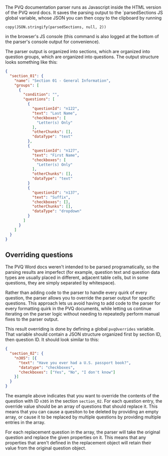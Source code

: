 The PVQ documentation parser runs as Javascript inside the HTML version
of the PVQ word docs. It saves the parsing output to the `parsedSections 
JS global variable, whose JSON you can then copy to the clipboard by
running

```
copy(JSON.stringify(parsedSections, null, 2))
```

in the browser's JS console (this command is also logged at the bottom
of the parser's console output for convenience).

The parser output is organized into sections, which are organized into
question groups, which are organized into questions. The output structure
looks something like this:

```json
{
  "section_01": {
    "name": "Section 01 - General Information",
    "groups": [
      {
        "condition": "",
        "questions": [
          {
            "questionId": "n122",
            "text": "Last Name",
            "checkboxes": [
              "Letter(s) Only"
            ],
            "otherChunks": [],
            "dataType": "text"
          },
          {
            "questionId": "n127",
            "text": "First Name",
            "checkboxes": [
              "Letter(s) Only"
            ],
            "otherChunks": [],
            "dataType": "text"
          }
          {
            "questionId": "n137",
            "text": "Suffix",
            "checkboxes": [],
            "otherChunks": [],
            "dataType": "dropdown"
          }
        ]
      }
    ]
  }
}
```

## Overriding questions

The PVQ Word docs weren't intended to be parsed programatically, so the parsing
results are imperfect (for example, question text and question data types are
usually placed in different, adjacent table cells, but in some questions, they
are simply separated by whitespace).

Rather than adding code to the parser to handle every quirk of every question,
the parser allows you to override the parser output for specific questions. This
approach lets us avoid having to add code to the parser for every formatting
quirk in the PVQ documents, while letting us continue iterating on the parser
logic without needing to repeatedly perform manual fixes to the parser output.

This result overriding is done by defining a global `pvqOverrides` variable.
That variable should contain a JSON structure organized first by section ID,
then question ID. It should look similar to this:

```json
{
  "section_02": {
    "n305": [{
      "text": "Have you ever had a U.S. passport book?",
      "datatype": "checkboxes",
      "checkboxes": ["Yes", "No", "I don't know"]
    }]
  }
}
```

The example above indicates that you want to override the contents of
the question with ID `n305` in the section `section_02`. For each question
entry, the override value should be an array of questions that should replace
it. This means that you can cause a quesiton to be deleted by providing an empty
array, or cause it to be replaced by multiple questions by providing multiple entries
in the array.

For each replacement question in the array, the parser will take the original question
and replace the given properties on it. This means that any properties that aren't
defined in the replacement object will retain their value from the original question 
object.